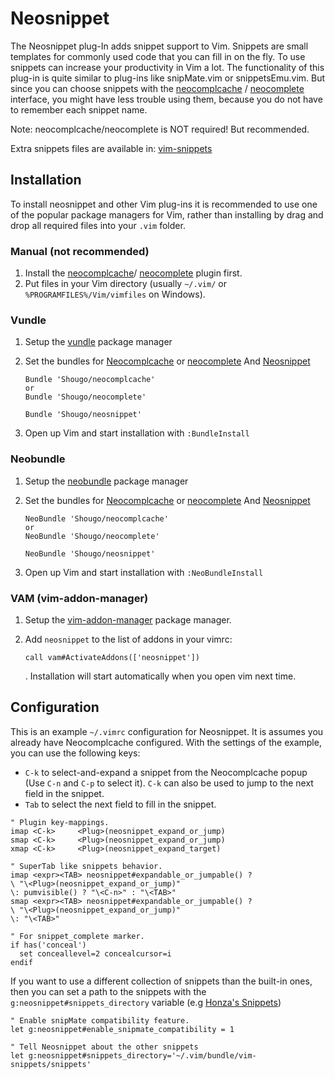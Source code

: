 Neosnippet
==========

The Neosnippet plug-In adds snippet support to Vim. Snippets are
small templates for commonly used code that you can fill in on the
fly. To use snippets can increase your productivity in Vim a lot.
The functionality of this plug-in is quite similar to plug-ins like
snipMate.vim or snippetsEmu.vim. But since you can choose snippets with the
[neocomplcache](https://github.com/Shougo/neocomplcache.vim) /
[neocomplete](https://github.com/Shougo/neocomplete.vim) interface, you might
have less trouble using them, because you do not have to remember each snippet
name.

Note: neocomplcache/neocomplete is NOT required! But recommended.

Extra snippets files are available in:
[vim-snippets](https://github.com/honza/vim-snippets)

Installation
------------

To install neosnippet and other Vim plug-ins it is recommended to use one of the
popular package managers for Vim, rather than installing by drag and drop all
required files into your `.vim` folder.

### Manual (not recommended)

1. Install the
   [neocomplcache](https://github.com/Shougo/neocomplcache.vim)/
   [neocomplete](https://github.com/Shougo/neocomplete.vim) plugin first.
2. Put files in your Vim directory (usually `~/.vim/` or
   `%PROGRAMFILES%/Vim/vimfiles` on Windows).

### Vundle 

1. Setup the [vundle](https://github.com/gmarik/vundle) package manager
2. Set the bundles for [Neocomplcache](https://github.com/Shougo/neocomplcache)
   or [neocomplete](https://github.com/Shougo/neocomplete.vim)
   And [Neosnippet](https://github.com/Shougo/neosnippet)

    ```vim
    Bundle 'Shougo/neocomplcache'
    or
    Bundle 'Shougo/neocomplete'

    Bundle 'Shougo/neosnippet'
    ```

3. Open up Vim and start installation with `:BundleInstall`

### Neobundle 

1. Setup the [neobundle](https://github.com/Shougo/neobundle.vim) package manager 
2. Set the bundles for [Neocomplcache](https://github.com/Shougo/neocomplcache)
   or [neocomplete](https://github.com/Shougo/neocomplete.vim)
   And [Neosnippet](https://github.com/Shougo/neosnippet)

    ```vim
    NeoBundle 'Shougo/neocomplcache'
    or
    NeoBundle 'Shougo/neocomplete'

    NeoBundle 'Shougo/neosnippet'
    ```

3. Open up Vim and start installation with `:NeoBundleInstall`

### VAM (vim-addon-manager)

1. Setup the [vim-addon-manager](https://github.com/MarcWeber/vim-addon-manager)
   package manager.
2. Add `neosnippet` to the list of addons in your vimrc:

    ```vim
    call vam#ActivateAddons(['neosnippet'])
    ```

    . Installation will start automatically when you open vim next time.

Configuration
-------------

This is an example `~/.vimrc` configuration for Neosnippet. It is assumes you
already have Neocomplcache configured. With the settings of the example, you
can use the following keys:

* `C-k` to select-and-expand a snippet from the Neocomplcache popup (Use `C-n`
  and `C-p` to select it). `C-k` can also be used to jump to the next field in
  the snippet.
* `Tab` to select the next field to fill in the snippet.

```vim
" Plugin key-mappings.
imap <C-k>     <Plug>(neosnippet_expand_or_jump)
smap <C-k>     <Plug>(neosnippet_expand_or_jump)
xmap <C-k>     <Plug>(neosnippet_expand_target)

" SuperTab like snippets behavior.
imap <expr><TAB> neosnippet#expandable_or_jumpable() ?
\ "\<Plug>(neosnippet_expand_or_jump)"
\: pumvisible() ? "\<C-n>" : "\<TAB>"
smap <expr><TAB> neosnippet#expandable_or_jumpable() ?
\ "\<Plug>(neosnippet_expand_or_jump)"
\: "\<TAB>"

" For snippet_complete marker.
if has('conceal')
  set conceallevel=2 concealcursor=i
endif
```

If you want to use a different collection of snippets than the
built-in ones, then you can set a path to the snippets with
the `g:neosnippet#snippets_directory` variable (e.g [Honza's
Snippets](https://github.com/honza/vim-snippets))

```vim
" Enable snipMate compatibility feature.
let g:neosnippet#enable_snipmate_compatibility = 1

" Tell Neosnippet about the other snippets
let g:neosnippet#snippets_directory='~/.vim/bundle/vim-snippets/snippets'
```

